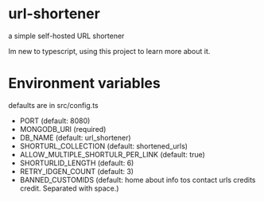 # url-shortener
a simple self-hosted URL shortener 

Im new to typescript, using this project to learn more about it.

# Environment variables

defaults are in src/config.ts

- PORT  (default: 8080)
- MONGODB_URI (required)
- DB_NAME (default: url_shortener)
- SHORTURL_COLLECTION (default: shortened_urls)
- ALLOW_MULTIPLE_SHORTULR_PER_LINK (default: true) 
- SHORTURLID_LENGTH (default: 6)
- RETRY_IDGEN_COUNT (default: 3)
- BANNED_CUSTOMIDS (default: home about info tos contact urls credits credit. Separated with space.)
